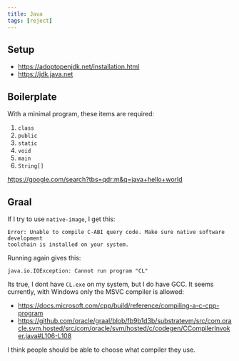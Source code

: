 ```yaml
---
title: Java
tags: [reject]
---
```


## Setup

- <https://adoptopenjdk.net/installation.html>
- <https://jdk.java.net>

## Boilerplate

With a minimal program, these items are required:

1. `class`
2. `public`
3. `static`
4. `void`
5. `main`
6. `String[]`

<https://google.com/search?tbs=qdr:m&q=java+hello+world>

## Graal

If I try to use `native-image`, I get this:

~~~
Error: Unable to compile C-ABI query code. Make sure native software development
toolchain is installed on your system.
~~~

Running again gives this:

~~~
java.io.IOException: Cannot run program "CL"
~~~

Its true, I dont have `CL.exe` on my system, but I do have GCC. It seems
currently, with Windows only the MSVC compiler is allowed:

- <https://docs.microsoft.com/cpp/build/reference/compiling-a-c-cpp-program>
- <https://github.com/oracle/graal/blob/fb9b1d3b/substratevm/src/com.oracle.svm.hosted/src/com/oracle/svm/hosted/c/codegen/CCompilerInvoker.java#L106-L108>

I think people should be able to choose what compiler they use.
